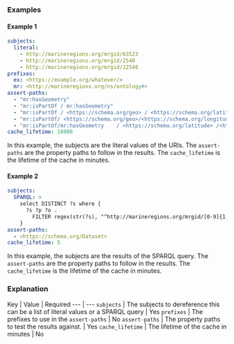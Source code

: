 ### Examples

#### Example 1 

```yaml
subjects:
  literal: 
    - http://marineregions.org/mrgid/63523
    - http://marineregions.org/mrgid/2540
    - http://marineregions.org/mrgid/12548
prefixes:
  ex: <https://example.org/whatever/>
  mr: <http://marineregions.org/ns/ontology#>
assert-paths:
  - "mr:hasGeometry"
  - "mr:isPartOf / mr:hasGeometry"
  - "mr:isPartOf / <https://schema.org/geo> / <https://schema.org/latitude>"
  - "mr:isPartOf/ <https://schema.org/geo>/<https://schema.org/longitude>"
  - "mr:isPartOf/mr:hasGeometry    / <https://schema.org/latitude> /<https://schema.org/longitude>"
cache_lifetime: 18000
```

In this example, the subjects are the literal values of the URIs. The `assert-paths` are the property paths to follow in the results. The `cache_lifetime` is the lifetime of the cache in minutes.

#### Example 2

```yaml
subjects:
  SPARQL: >
    select DISTINCT ?s where { 
      ?s ?p ?o .
        FILTER regex(str(?s), "^http://marineregions.org/mrgid/[0-9]{1,5}$")
    }
assert-paths:
  - <https://schema.org/Dataset>
cache_lifetime: 5
```

In this example, the subjects are the results of the SPARQL query. The `assert-paths` are the property paths to follow in the results. The `cache_lifetime` is the lifetime of the cache in minutes.

### Explanation

Key | Value | Required
--- | ---
`subjects` | The subjects to dereference this can be a list of literal values or a SPARQL query | Yes
`prefixes` | The prefixes to use in the `assert-paths` | No
`assert-paths` | The property paths to test the results against. | Yes
`cache_lifetime` | The lifetime of the cache in minutes | No
